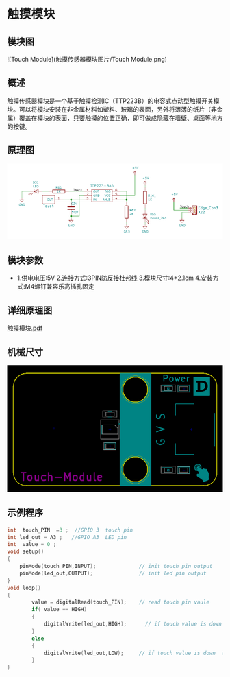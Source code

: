 # 触摸模块

## 模块图

![Touch Module](触摸传感器模块图片/Touch Module.png)

## 概述

​        触摸传感器模块是一个基于触摸检测IC（TTP223B）的电容式点动型触摸开关模块。可以将模块安装在非金属材料如塑料、玻璃的表面，另外将薄薄的纸片（非金属）覆盖在模块的表面，只要触摸的位置正确，即可做成隐藏在墙壁、桌面等地方的按键。



## 原理图

![图2](触摸传感器模块图片/05.png)



## 模块参数

* 1.供电电压:5V
  2.连接方式:3PIN防反接杜邦线
  3.模块尺寸:4*2.1cm
  4.安装方式:M4螺钉兼容乐高插孔固定

## 详细原理图

  [触摸模块.pdf](触摸传感器模块图片/触摸模块.pdf) 

## 机械尺寸

![图3](触摸传感器模块图片/图3.png)

## 示例程序

```c
int  touch_PIN  =3 ;  //GPIO 3  touch pin
int led_out = A3 ;   //GPIO A3  LED pin
int  value = 0 ;
void setup()
{
    pinMode(touch_PIN,INPUT);              // init touch pin output
    pinMode(led_out,OUTPUT);               // init led pin output
}
void loop()
{
        value = digitalRead(touch_PIN);    // read touch pin vaule
        if( value == HIGH)
        {
            digitalWrite(led_out,HIGH);      // if touch value is down  turn on LED
        }
        else
        {
            digitalWrite(led_out,LOW);     // if touch value is down  turn off LED
        }
}
```

